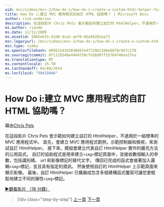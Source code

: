 ```yaml
---
uid: mvc/videos/mvc-2/how-do-i/how-do-i-create-a-custom-html-helper-for-an-mvc-application
title: How Do i:建立 MVC 應用程式的自訂 HTML 協助嗎？ | Microsoft Docs
author: rick-anderson
description: 在這段影片 Chris Pels 會示範如何建立自訂的 HtmlHelper，不適用於一組標準的 MVC 應用程式中。 第一個範例的 MVC 應用程式...
ms.author: riande
ms.date: 12/11/2009
ms.assetid: 58b5eb15-4160-4ce2-ae70-6ba94262ea73
msc.legacyurl: /mvc/videos/mvc-2/how-do-i/how-do-i-create-a-custom-html-helper-for-an-mvc-application
msc.type: video
ms.openlocfilehash: 60953243d3038667e4f729b1394e68f0c9d7c178
ms.sourcegitcommit: 0f1119340e4464720cfd16d0ff15764746ea1fea
ms.translationtype: MT
ms.contentlocale: zh-TW
ms.lasthandoff: 04/09/2019
ms.locfileid: "59415046"
---
```

# <a name="how-do-i-create-a-custom-html-helper-for-an-mvc-application"></a>How Do i:建立 MVC 應用程式的自訂 HTML 協助嗎？

藉由[Chris Pels](https://twitter.com/chrispels)

在這段影片 Chris Pels 會示範如何建立自訂的 HtmlHelper，不適用於一組標準的 MVC 應用程式中。 首先，會建立 MVC 應用程式範例，示範控制器和檢視，來測試自訂 HtmlHelper。 接下來，模組會建立代表自訂 HtmlHelper 實作的擴充方法的公用函式。 自訂的協助程式是用來建立`<img>`標記頁面中，並接收數個輸入的參數，包括識別碼、 url 和影像標記的替代文字。 傳回已完成的函式會接著加入邏輯`<img>`標記，並且具有指定的資訊。 然後使用自訂的 HtmlHelper 上示範頁面來顯示影像。 最後，自訂 HtmlHelper 已擴展成包含多個建構函式覆寫可讓您更輕鬆地建立不同的彈性`<img>`標記。

[&#9654;觀看影片 （18 分鐘）](https://channel9.msdn.com/Blogs/ASP-NET-Site-Videos/how-do-i-create-a-custom-html-helper-for-an-mvc-application)

> [!div class="step-by-step"]
> [上一頁](how-do-i-implement-view-models-to-manage-data-for-aspnet-mvc-views.md)
> [下一頁](how-do-i-work-with-model-binders-in-an-mvc-application.md)
